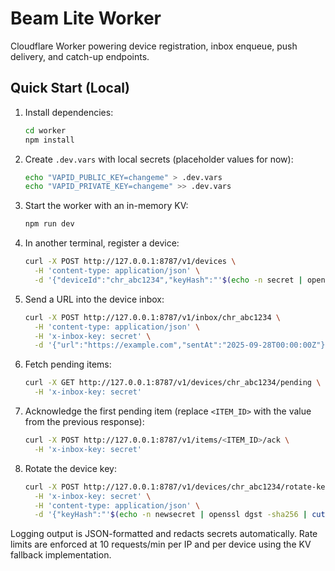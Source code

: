 # Beam Lite Worker

Cloudflare Worker powering device registration, inbox enqueue, push delivery, and catch-up endpoints.

## Quick Start (Local)
1. Install dependencies:
   ```bash
   cd worker
   npm install
   ```
2. Create `.dev.vars` with local secrets (placeholder values for now):
   ```bash
   echo "VAPID_PUBLIC_KEY=changeme" > .dev.vars
   echo "VAPID_PRIVATE_KEY=changeme" >> .dev.vars
   ```
3. Start the worker with an in-memory KV:
   ```bash
   npm run dev
   ```
4. In another terminal, register a device:
   ```bash
   curl -X POST http://127.0.0.1:8787/v1/devices \
     -H 'content-type: application/json' \
     -d '{"deviceId":"chr_abc1234","keyHash":"'$(echo -n secret | openssl dgst -sha256 | cut -d" " -f2)'","subscription":{},"name":"Test Device"}'
   ```
5. Send a URL into the device inbox:
   ```bash
   curl -X POST http://127.0.0.1:8787/v1/inbox/chr_abc1234 \
     -H 'content-type: application/json' \
     -H 'x-inbox-key: secret' \
     -d '{"url":"https://example.com","sentAt":"2025-09-28T00:00:00Z"}'
   ```
6. Fetch pending items:
   ```bash
   curl -X GET http://127.0.0.1:8787/v1/devices/chr_abc1234/pending \
     -H 'x-inbox-key: secret'
   ```
7. Acknowledge the first pending item (replace `<ITEM_ID>` with the value from the previous response):
   ```bash
   curl -X POST http://127.0.0.1:8787/v1/items/<ITEM_ID>/ack \
     -H 'x-inbox-key: secret'
   ```
8. Rotate the device key:
   ```bash
   curl -X POST http://127.0.0.1:8787/v1/devices/chr_abc1234/rotate-key \
     -H 'x-inbox-key: secret' \
     -H 'content-type: application/json' \
     -d '{"keyHash":"'$(echo -n newsecret | openssl dgst -sha256 | cut -d" " -f2)'"}'
   ```

Logging output is JSON-formatted and redacts secrets automatically. Rate limits are enforced at 10 requests/min per IP and per device using the KV fallback implementation.

